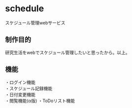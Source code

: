# schedule
スケジュール管理webサービス

## 制作目的  
研究生活をwebでスケジュール管理したいと思ったから。以上。

## 機能
・ログイン機能  
・スケジュール記録機能  
・日付変更機能  
・閲覧機能(α版)
・ToDoリスト機能
